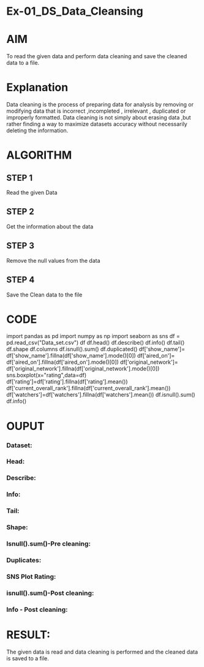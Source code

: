 # Ex-01_DS_Data_Cleansing
# AIM
To read the given data and perform data cleaning and save the cleaned data to a file.

# Explanation
Data cleaning is the process of preparing data for analysis by removing or modifying data that is incorrect ,incompleted , irrelevant , duplicated or improperly formatted. Data cleaning is not simply about erasing data ,but rather finding a way to maximize datasets accuracy without necessarily deleting the information.

# ALGORITHM
## STEP 1
Read the given Data

## STEP 2
Get the information about the data

## STEP 3
Remove the null values from the data

## STEP 4
Save the Clean data to the file

# CODE
import pandas as pd
import numpy as np
import seaborn as sns
df = pd.read_csv("Data_set.csv")
df
df.head()
df.describe()
df.info()
df.tail()
df.shape
df.columns
df.isnull().sum()
df.duplicated()
df['show_name']= df['show_name'].fillna(df['show_name'].mode()[0])
df['aired_on']= df['aired_on'].fillna(df['aired_on'].mode()[0])
df['original_network']= df['original_network'].fillna(df['original_network'].mode()[0])
sns.boxplot(x="rating",data=df)
df['rating']=df['rating'].fillna(df['rating'].mean())
df['current_overall_rank'].fillna(df['current_overall_rank'].mean())
df['watchers']=df['watchers'].fillna(df['watchers'].mean())
df.isnull().sum()
df.info()

# OUPUT
### Dataset:
### Head:
### Describe:
### Info:
### Tail:
### Shape:
### Isnull().sum()-Pre cleaning:
### Duplicates:
### SNS Plot Rating:
### isnull().sum()-Post cleaning:
### Info - Post cleaning:

# RESULT:
The given data is read and data cleaning is performed and the cleaned data is saved to a file.
